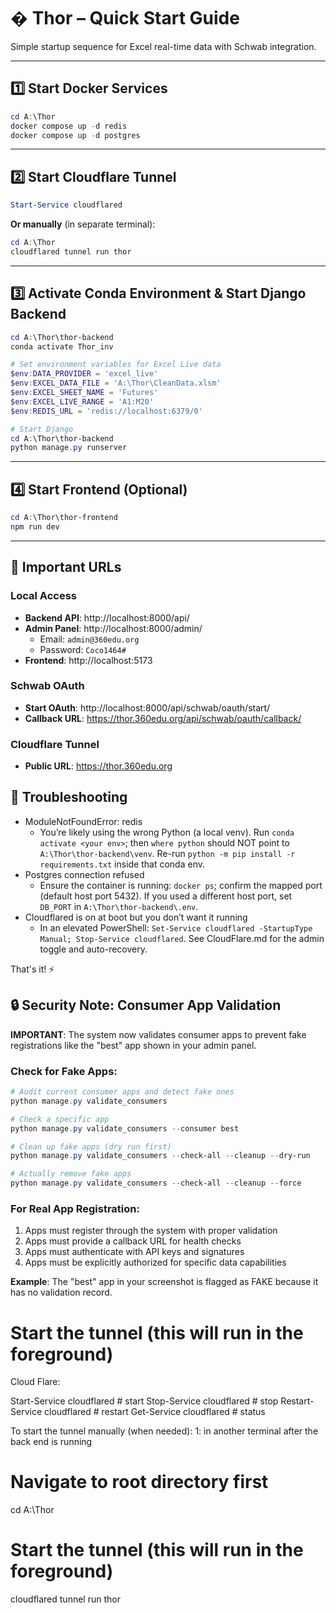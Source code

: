 # � Thor – Quick Start Guide

Simple startup sequence for Excel real-time data with Schwab integration.

---

## 1️⃣ Start Docker Services

```powershell
cd A:\Thor
docker compose up -d redis
docker compose up -d postgres
```

---

## 2️⃣ Start Cloudflare Tunnel

```powershell
Start-Service cloudflared
```

**Or manually** (in separate terminal):
```powershell
cd A:\Thor
cloudflared tunnel run thor
```

---

## 3️⃣ Activate Conda Environment & Start Django Backend

```powershell
cd A:\Thor\thor-backend
conda activate Thor_inv

# Set environment variables for Excel Live data
$env:DATA_PROVIDER = 'excel_live'
$env:EXCEL_DATA_FILE = 'A:\Thor\CleanData.xlsm'
$env:EXCEL_SHEET_NAME = 'Futures'
$env:EXCEL_LIVE_RANGE = 'A1:M20'
$env:REDIS_URL = 'redis://localhost:6379/0'

# Start Django
cd A:\Thor\thor-backend
python manage.py runserver
```

---

## 4️⃣ Start Frontend (Optional)

```powershell
cd A:\Thor\thor-frontend
npm run dev
```

---

## 📌 Important URLs

### Local Access
- **Backend API**: http://localhost:8000/api/
- **Admin Panel**: http://localhost:8000/admin/
  - Email: `admin@360edu.org`
  - Password: `Coco1464#`
- **Frontend**: http://localhost:5173

### Schwab OAuth
- **Start OAuth**: http://localhost:8000/api/schwab/oauth/start/
- **Callback URL**: https://thor.360edu.org/api/schwab/oauth/callback/

### Cloudflare Tunnel
- **Public URL**: https://thor.360edu.org

## 🔧 Troubleshooting
- ModuleNotFoundError: redis
  - You’re likely using the wrong Python (a local venv). Run `conda activate <your env>`; then `where python` should NOT point to `A:\Thor\thor-backend\venv`. Re-run `python -m pip install -r requirements.txt` inside that conda env.
- Postgres connection refused
  - Ensure the container is running: `docker ps`; confirm the mapped port (default host port 5432). If you used a different host port, set `DB_PORT` in `A:\Thor\thor-backend\.env`.
- Cloudflared is on at boot but you don’t want it running
  - In an elevated PowerShell: `Set-Service cloudflared -StartupType Manual; Stop-Service cloudflared`. See CloudFlare.md for the admin toggle and auto-recovery.

That's it! ⚡

## 🔒 Security Note: Consumer App Validation

**IMPORTANT**: The system now validates consumer apps to prevent fake registrations like the "best" app shown in your admin panel.

### Check for Fake Apps:
```powershell
# Audit current consumer apps and detect fake ones
python manage.py validate_consumers

# Check a specific app
python manage.py validate_consumers --consumer best

# Clean up fake apps (dry run first)
python manage.py validate_consumers --check-all --cleanup --dry-run

# Actually remove fake apps
python manage.py validate_consumers --check-all --cleanup --force
```

### For Real App Registration:
1. Apps must register through the system with proper validation
2. Apps must provide a callback URL for health checks
3. Apps must authenticate with API keys and signatures
4. Apps must be explicitly authorized for specific data capabilities

**Example**: The "best" app in your screenshot is flagged as FAKE because it has no validation record.

# Start the tunnel (this will run in the foreground)
Cloud Flare:

Start-Service cloudflared       # start
Stop-Service cloudflared        # stop
Restart-Service cloudflared     # restart
Get-Service cloudflared         # status

To start the tunnel manually (when needed):
1: in another terminal after the back end is running

# Navigate to root directory first
cd A:\Thor

# Start the tunnel (this will run in the foreground)
cloudflared tunnel run thor
